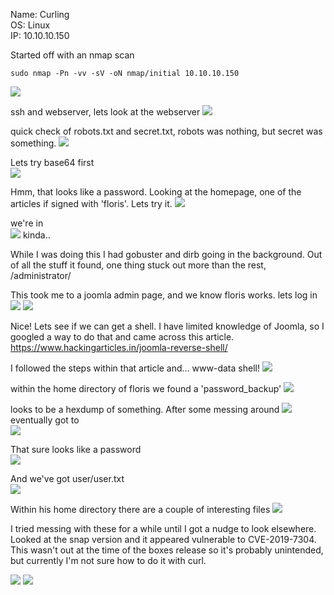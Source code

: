 Name: Curling  
OS: Linux  
IP: 10.10.10.150  

Started off with an nmap scan
    
    sudo nmap -Pn -vv -sV -oN nmap/initial 10.10.10.150

![](./bd5a3fc24f4aea685e02cce25852013f.png)

ssh and webserver, lets look at the webserver
![](./c63c170a80bae71a202f0efa17f9c177.png)

quick check of robots.txt and secret.txt, robots was nothing, but secret was something.
![](./871f29c4e7749640045758a89dfe79e5.png)

Lets try base64 first  
![](./27472f277150709bf303f15686e791f4.png)

Hmm, that looks like a password. Looking at the homepage, one of the articles if signed with 'floris'. Lets try it.
![](./ba4c04e374b892cc99ffacb8f8b85a1e.png)  

we're in  
![](./451917e9b41b4047a8d07c78a5473086.png)
kinda..

While I was doing this I had gobuster and dirb going in the background. Out of all the stuff it found, one thing stuck out more than the rest, /administrator/

This took me to a joomla admin page, and we know floris works. lets log in
![](./0a91908b34c6442d7a14c6c08a717346.png)
![](./3e61ba777f26030da0c2757e141db21b.png)

Nice! Lets see if we can get a shell. I have limited knowledge of Joomla, so I googled a way to do that and came across this article.
https://www.hackingarticles.in/joomla-reverse-shell/

I followed the steps within that article and...
www-data shell!
![](./1365dc52dea70b0ede1e3d8fe5c8f245.png)

within the home directory of floris we found a 'password_backup'
![](./9fca8ed53b13776b0f1097a7ccf5fa4e.png)

looks to be a hexdump of something. After some messing around
![](./66763b6ce40f34a43ca5fffe20fa7160.png)  
eventually got to  
![](./d5fde11a2937ba221f3ce59b16b2aadd.png)

That sure looks like a password  
![](./b477448f8ea9136bd36d113a5d67614c.png)

And we've got user/user.txt  
![](./91e5718ab006e9141c9694ad47d19dcc.png)

Within his home directory there are a couple of interesting files
![](./98650b7449fd14e0cf4ed343e46dab62.png)

I tried messing with these for a while until I got a nudge to look elsewhere. Looked at the snap version and it appeared vulnerable to CVE-2019-7304. This wasn't out at the time of the boxes release so it's probably unintended, but currently I'm not sure how to do it with curl.

![](./df39015597259cf3a53e9430c1922511.png)
![](./3e04d5769991bc9608e6909c3ab7c619.png)
